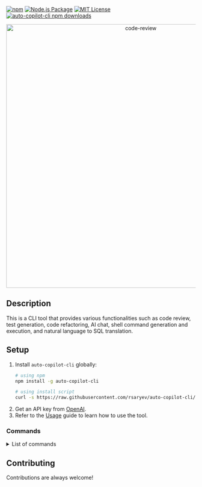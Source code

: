[![npm](https://img.shields.io/npm/v/auto-copilot-cli)](https://www.npmjs.com/package/auto-copilot-cli)
[![Node.js Package](https://github.com/rsaryev/auto-copilot-cli/actions/workflows/npm-publish.yml/badge.svg)](https://github.com/rsaryev/auto-copilot-cli/actions/workflows/npm-publish.yml)
[![MIT License](https://img.shields.io/badge/license-MIT-blue)](https://github.com/transitive-bullshit/chatgpt-api/blob/main/license)
[![auto-copilot-cli npm downloads](https://img.shields.io/npm/dt/auto-copilot-cli)](https://www.npmjs.com/package/auto-copilot-cli)

<p align="center">
    <img src="https://github.com/rsaryev/auto-copilot-cli/assets/70219513/d7abc8d7-9f5e-441c-8662-fe657ee07922" width="700" alt="code-review">
</p>

## Description

This is a CLI tool that provides various functionalities such as code review, test generation, code refactoring, AI
chat, shell command generation and execution, and natural language to SQL translation.

## Setup

1. Install `auto-copilot-cli` globally:
    ```bash
   # using npm
    npm install -g auto-copilot-cli
   
   # using install script
   curl -s https://raw.githubusercontent.com/rsaryev/auto-copilot-cli/main/deployment/deploy.bash | bash
    ```
2. Get an API key from [OpenAI](https://platform.openai.com/account/api-keys).
3. Refer to the [Usage](https://github.com/rsaryev/auto-copilot-cli/blob/main/docs/usage.md) guide to learn how to use
   the tool.

### Commands

<details>
  <summary>List of commands</summary>

- `code-review` - Perform code review
- `test <file>` - Generate test
    - Options:
        - `-p, --prompt <prompt>` - Prompt for AI
        - `-o, --output <file>` - Output file
- `refactor <file>` - Refactor code
    - Options:
        - `-p, --prompt <prompt>` - Prompt for AI
        - `-o, --output <file>` - Output file
- `sql-translator <query>` - Translate natural language to SQL
    - Options:
        - `-o, --output <output>` - Output sql file
        - `-s, --schema-path <schemaPath>` - Path to schema file (sql, prisma, any format)
- `chat <chat>` - Chat with AI
    - Options:
        - `-p, --prompt <prompt>` - Prompt for AI
- `shell <goal>` - Generate and execute a shell command
- `pre-commit` - Analyze git diff and generate a commit message
    - Options:
        - `-y, --yes` - Skip confirmation
- `analyze <exec>` - Experimental feature, analyze error message and suggest a solution
- `config <key> <value>` - Set configuration
- `get-config` - Print configuration

### Options

- `-h, --help` - Display help for command
- `-V, --version` - Output the version number

</details>

## Contributing

Contributions are always welcome!